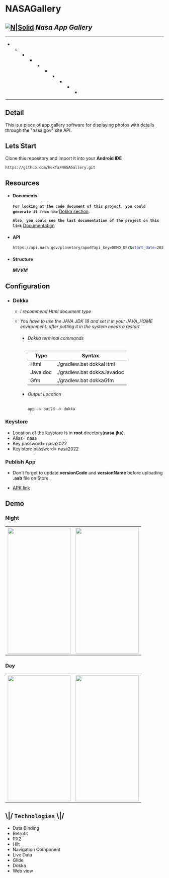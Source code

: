 # NASAGallery
## [![N|Solid][logo]][hexfa] _Nasa App Gallery_
-----------------------------
* - * - *  * - * - * 
-----------------------------
## Detail
This is a piece of app gallery software for displaying photos with details through the "nasa.gov" site API.

## Lets Start

Clone this repository and import it into your **Android IDE**
```bash
https://github.com/hexfa/NASAGallery.git
```

## Resources
- #### Documents
  **`For looking at the code document of this project, you could generate it from the`** [Dokka section][dokka].
  
  **`Also, you could see the last documentation of the project on this link`** [Documentation][doc]

- #### API
  ```bash
  https://api.nasa.gov/planetary/apod?api_key=DEMO_KEY&start_date=2021-01-01&end_date=2021-03-12
  ```

- #### Structure
  **_MVVM_**

## Configuration
    
- ### Dokka
  - _I recommend Html document type_
  - _You have to use the JAVA JDK 18 and set it in your JAVA_HOME environment. after putting it in the system needs a restart_

    - ###### Dokka terminal commands
      | Type | Syntax |
      | ------ | ------ |
      | Html | ./gradlew.bat dokkaHtml |
      | Java doc | ./gradlew.bat dokkaJavadoc |
      | Gfm | ./gradlew.bat dokkaGfm |

    - ###### Output Location
      `app -> build -> dokka`

### Keystore
- Location of the keystore is in **root** directory(**nasa.jks**).
- Alias= nasa
- Key password= nasa2022 
- Key store password= nasa2022

### Publish App
- Don't forget to update **versionCode** and **versionName** before uploading **.aab** file on Store.

- [APK link][link]

## Demo
  ### Night
  <table>
    <tr>
  <th><img src="https://hexfa.com/my-git-doc/nasa/images/1.jpg" width="200" height="400" /></th>
  <th><img src="https://hexfa.com/my-git-doc/nasa/images/2.jpg" width="200" height="400" /></th>
    </tr>
  </table>
  
  ### Day
  <table>
    <tr>
  <th><img src="https://hexfa.com/my-git-doc/nasa/images/3.jpg" width="200" height="400" /></th>
  <th><img src="https://hexfa.com/my-git-doc/nasa/images/4.jpg" width="200" height="400" /></th>
    </tr>
  </table>

## \\|/ `Technologies` \\|/
- Data Binding
- Retrofit
- RX2
- Hilt
- Navigation Component
- Live Data
- Glide
- Dokka
- Web view


[//]: # (These are reference links used in the body of this note and get stripped out when the markdown processor does its job. There is no need to format nicely because it shouldn't be seen.)

   [logo]: <https://upload.wikimedia.org/wikipedia/commons/5/57/Iconoir_github-outline.svg> 
   [hexfa]: <https://github.com/hexfa>
   [link]: <https://hexfa.com/my-git-doc/nasa/apk/nasa.apk>
   [dokka]: <#dokka>
   [doc]: <https://hexfa.com/my-git-doc/nasa/doc>
